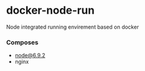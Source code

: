 # docker-node-run
Node integrated running envirement based on docker

### Composes

- node@6.9.2
- nginx